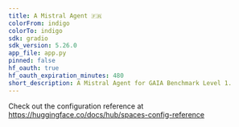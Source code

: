 ```yaml
---
title: A Mistral Agent 🇫🇷
colorFrom: indigo
colorTo: indigo
sdk: gradio
sdk_version: 5.26.0
app_file: app.py
pinned: false
hf_oauth: true
hf_oauth_expiration_minutes: 480
short_description: A Mistral Agent for GAIA Benchmark Level 1.
---
```


Check out the configuration reference at https://huggingface.co/docs/hub/spaces-config-reference

